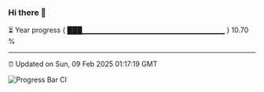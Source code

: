 ### Hi there 👋

⏳ Year progress { ███▁▁▁▁▁▁▁▁▁▁▁▁▁▁▁▁▁▁▁▁▁▁▁▁▁▁▁ } 10.70 %

---

⏰ Updated on Sun, 09 Feb 2025 01:17:19 GMT

![Progress Bar CI](https://github.com/JuvenileQ/Progress-Bar-CI/workflows/main/badge.svg)

